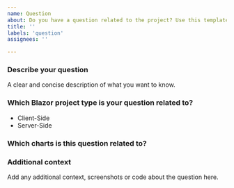 ```yaml
---
name: Question
about: Do you have a question related to the project? Use this template.
title: ''
labels: 'question'
assignees: ''

---
```


### Describe your question
A clear and concise description of what you want to know.

### Which Blazor project type is your question related to?
<!-- Remove the items which don't apply from the following list -->
- Client-Side
- Server-Side

### Which charts is this question related to?
<!-- Please list the charts this question applies to. If it applies to all of them, just write 'all charts'. -->

### Additional context
Add any additional context, screenshots or code about the question here.